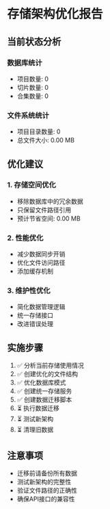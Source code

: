 # 存储架构优化报告

## 当前状态分析

### 数据库统计
- 项目数量: 0
- 切片数量: 0
- 合集数量: 0

### 文件系统统计
- 项目目录数量: 0
- 总文件大小: 0.00 MB

## 优化建议

### 1. 存储空间优化
- 移除数据库中的冗余数据
- 只保留文件路径引用
- 预计节省空间: 0.00 MB

### 2. 性能优化
- 减少数据同步开销
- 优化文件访问路径
- 添加缓存机制

### 3. 维护性优化
- 简化数据管理逻辑
- 统一存储接口
- 改进错误处理

## 实施步骤

1. ✅ 分析当前存储使用情况
2. ✅ 创建优化的文件结构
3. ✅ 优化数据库模式
4. ✅ 创建统一存储服务
5. ✅ 创建数据迁移脚本
6. ⏳ 执行数据迁移
7. ⏳ 测试新架构
8. ⏳ 清理旧数据

## 注意事项

- 迁移前请备份所有数据
- 测试新架构的完整性
- 验证文件路径的正确性
- 确保API接口的兼容性
